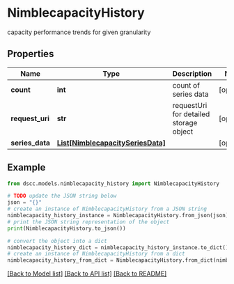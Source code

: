 # NimblecapacityHistory

capacity performance trends for given granularity

## Properties

Name | Type | Description | Notes
------------ | ------------- | ------------- | -------------
**count** | **int** | count of series data | [optional] 
**request_uri** | **str** | requestUri for detailed storage object | [optional] 
**series_data** | [**List[NimblecapacitySeriesData]**](NimblecapacitySeriesData.md) |  | [optional] 

## Example

```python
from dscc.models.nimblecapacity_history import NimblecapacityHistory

# TODO update the JSON string below
json = "{}"
# create an instance of NimblecapacityHistory from a JSON string
nimblecapacity_history_instance = NimblecapacityHistory.from_json(json)
# print the JSON string representation of the object
print(NimblecapacityHistory.to_json())

# convert the object into a dict
nimblecapacity_history_dict = nimblecapacity_history_instance.to_dict()
# create an instance of NimblecapacityHistory from a dict
nimblecapacity_history_from_dict = NimblecapacityHistory.from_dict(nimblecapacity_history_dict)
```
[[Back to Model list]](../README.md#documentation-for-models) [[Back to API list]](../README.md#documentation-for-api-endpoints) [[Back to README]](../README.md)


